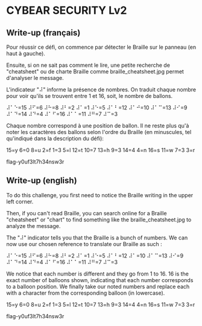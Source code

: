 # CYBEAR SECURITY Lv2

## Write-up (français)
Pour réussir ce défi, on commence par détecter le Braille sur le panneau (en haut à gauche).

Ensuite, si on ne sait pas comment le lire, une petite recherche de "cheatsheet" ou de charte Braille comme braille_cheatsheet.jpg permet d'analyser le message. 

L'indicateur "⠼" informe la présence de nombres. On traduit chaque nombre pour voir qu'ils se trouvent entre 1 et 16, soit, le nombre de ballons.

⠼⠁⠑=15 ⠼⠋=6 ⠼⠓=8 ⠼⠃=2 ⠼⠁=1 ⠼⠑=5
⠼⠁⠃=12 ⠼⠁⠚=10 ⠼⠁⠉=13 ⠼⠊=9 ⠼⠁⠙=14
⠼⠙=4 ⠼⠁⠋=16 ⠼⠁⠁=11 ⠼⠛=7 ⠼⠉=3

Chaque nombre correspond à une position de ballon. Il ne reste plus qu'à noter les caractères des ballons selon l'ordre du Braille (en minuscules, tel qu'indiqué dans la description du défi):

15=y 6=0 8=u 2=f 1=3 5=l
12=t 10=7 13=h 9=3 14=4
4=n 16=s 11=w 7=3 3=r

flag-y0uf3lt7h34nsw3r

## Write-up (english)
To do this challenge, you first need to notice the Braille writing in the upper left corner.

Then, if you can't read Braille, you can search online for a Braille "cheatsheet" or "chart" to find something like the braille_cheatsheet.jpg to analyze the message.

The "⠼" indicator tells you that the Braille is a bunch of numbers. We can now use our chosen reference to translate our Braille as such :

⠼⠁⠑=15 ⠼⠋=6 ⠼⠓=8 ⠼⠃=2 ⠼⠁=1 ⠼⠑=5
⠼⠁⠃=12 ⠼⠁=10 ⠼⠁⠉=13 ⠼⠊=9 ⠼⠁⠙=14
⠼⠙=4 ⠼⠁⠋=16 ⠼⠁⠁=11 ⠼⠛=7 ⠼⠉=3

We notice that each number is different and they go from 1 to 16. 16 is the exact number of balloons shown, indicating that each number corresponds to a balloon position. We finally take our noted numbers and replace each with a character from the corresponding balloon (in lowercase).

15=y 6=0 8=u 2=f 1=3 5=l
12=t 10=7 13=h 9=3 14=4
4=n 16=s 11=w 7=3 3=r

flag-y0uf3lt7h34nsw3r